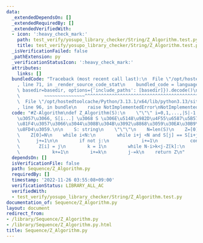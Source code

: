 ```yaml
---
data:
  _extendedDependsOn: []
  _extendedRequiredBy: []
  _extendedVerifiedWith:
  - icon: ':heavy_check_mark:'
    path: test_verify/yosupo_library_checker/String/Z_Algorithm.test.py
    title: test_verify/yosupo_library_checker/String/Z_Algorithm.test.py
  _isVerificationFailed: false
  _pathExtension: py
  _verificationStatusIcon: ':heavy_check_mark:'
  attributes:
    links: []
  bundledCode: "Traceback (most recent call last):\n  File \"/opt/hostedtoolcache/Python/3.13.1/x64/lib/python3.13/site-packages/onlinejudge_verify/documentation/build.py\"\
    , line 71, in _render_source_code_stat\n    bundled_code = language.bundle(stat.path,\
    \ basedir=basedir, options={'include_paths': [basedir]}).decode()\n          \
    \         ~~~~~~~~~~~~~~~^^^^^^^^^^^^^^^^^^^^^^^^^^^^^^^^^^^^^^^^^^^^^^^^^^^^^^^^^^^^^^^^^^\n\
    \  File \"/opt/hostedtoolcache/Python/3.13.1/x64/lib/python3.13/site-packages/onlinejudge_verify/languages/python.py\"\
    , line 96, in bundle\n    raise NotImplementedError\nNotImplementedError\n"
  code: "#Z-Algorithm\ndef Z_Algorithm(S):\n    \"\"\" i=0,1,...,|S|-1 \u306B\u5BFE\
    \u3057\u3066, S[i...] \u3068 S \u306E\u5148\u982D\u4F55\u6587\u5B57\u304C\u4E00\
    \u81F4\u3057\u3066\u3044\u308B\u304B\u3092\u8868\u3059\u30EA\u30B9\u30C8\u3092\
    \u8FD4\u3059.\n\n    S: string\n    \"\"\"\n    N=len(S)\n    Z=[0]*N\n    i,j=1,0\n\
    \    Z[0]=N\n    while i<N:\n        while i+j <N and S[j] == S[i+j]:\n      \
    \      j+=1\n\n        if not j:\n            i+=1\n            continue\n\n \
    \       Z[i] = j\n        k = 1\n        while N-i>k<j-Z[k]:\n            Z[i+k]=Z[k]\n\
    \            k+=1\n        i+=k\n        j-=k\n    return Z\n"
  dependsOn: []
  isVerificationFile: false
  path: Sequence/Z_Algorithm.py
  requiredBy: []
  timestamp: '2022-11-26 03:55:08+09:00'
  verificationStatus: LIBRARY_ALL_AC
  verifiedWith:
  - test_verify/yosupo_library_checker/String/Z_Algorithm.test.py
documentation_of: Sequence/Z_Algorithm.py
layout: document
redirect_from:
- /library/Sequence/Z_Algorithm.py
- /library/Sequence/Z_Algorithm.py.html
title: Sequence/Z_Algorithm.py
---
```

